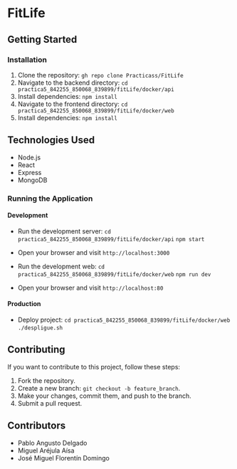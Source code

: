 # FitLife

## Getting Started

### Installation

1. Clone the repository: `gh repo clone Practicass/FitLife`
2. Navigate to the backend directory: `cd practica5_842255_850068_839899/fitLife/docker/api`
3. Install dependencies: `npm install`
4. Navigate to the frontend directory: `cd practica5_842255_850068_839899/fitLife/docker/web`
3. Install dependencies: `npm install`

## Technologies Used
- Node.js
- React
- Express
- MongoDB

### Running the Application
#### Development
- Run the development server:
  `cd practica5_842255_850068_839899/fitLife/docker/api`
  `npm start`
- Open your browser and visit `http://localhost:3000`

- Run the development web:
  `cd practica5_842255_850068_839899/fitLife/docker/web`
  `npm run dev`
- Open your browser and visit `http://localhost:80`

#### Production
- Deploy project:
`cd practica5_842255_850068_839899/fitLife/docker/web`
`./despligue.sh`

## Contributing

If you want to contribute to this project, follow these steps:

1. Fork the repository.
2. Create a new branch: `git checkout -b feature_branch`.
3. Make your changes, commit them, and push to the branch.
4. Submit a pull request.

## Contributors 
- Pablo Angusto Delgado
- Miguel Aréjula Aísa
- José Miguel Florentín Domingo

